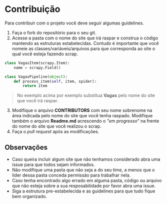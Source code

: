 # Contribuição

Para contribuir com o projeto você deve seguir algumas guidelines.

1. Faça o fork do repositório para o seu git.
2. Acesse a pasta com o nome do site que irá raspar e construa o código mantendo as estruturas estabelecidas. Contudo é importante que você nomeie as classes/variáveis/arquivos para que corresponda ao site o qual você esteja fazendo scrap.
````py
class VagasItem(scrapy.Item):
    name = scrapy.Field()

class VagasPipeline(object):
    def process_item(self, item, spider):
        return item
````
>No exemplo acima por exemplo substitua **Vagas** pelo nome do site que você irá raspar.
3. Modifique o arquivo **CONTRIBUTORS** com seu nome sobrenome na área indicada pelo nome do site que você tenha raspado. Modifique também o arquivo **Readme.md** acrescendo o *"em progresso"* na frente do nome do site que você realizou o scrap.
4. Faça o *pull request* após as modificações.

## Observações
* Caso queira incluir algum site que não tenhamos considerado abra uma issue para que todos sejam informados.
* Não modifique uma pasta que não seja a do seu time, a menos que o líder dessa pasta conceda permissão para trabalhar nela.
* Caso tenha encontrado algo errado em alguma pasta, código ou arquivo que não esteja sobre a sua resposabilidade por favor abra uma issue.
* Siga a estrutura pre-estabelecida e as guidelines para que tudo fique bem organizado.
